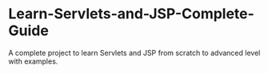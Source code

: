 # Learn-Servlets-and-JSP-Complete-Guide
A complete project to learn Servlets and JSP from scratch to advanced level with examples.
